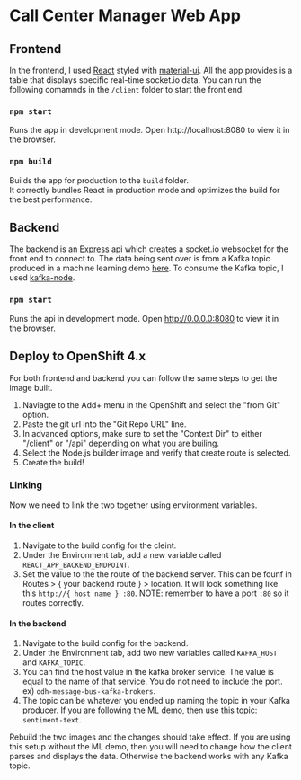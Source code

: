 # Call Center Manager Web App

## Frontend
In the frontend, I used [React](https://reactjs.org/docs/create-a-new-react-app.html) styled with [material-ui](https://material-ui.com/).
All the app provides is a table that displays specific real-time socket.io data.
You can run the following comamnds in the `/client` folder to start the front end.

### `npm start`
Runs the app in development mode.
Open http://localhost:8080 to view it in the browser.

### `npm build`

Builds the app for production to the `build` folder.\
It correctly bundles React in production mode and optimizes the build for the best performance.

## Backend
The backend is an [Express](https://expressjs.com/) api which creates a socket.io websocket for the front end to connect to.
The data being sent over is from a Kafka topic produced in a machine learning demo [here](https://github.com/Gkrumbach07/docker-py-kaldi-asr).
To consume the Kafka topic, I used [kafka-node](https://www.npmjs.com/package/kafka-node).

### `npm start`
Runs the api in development mode.
Open http://0.0.0.0:8080 to view it in the browser.

## Deploy to OpenShift 4.x
For both frontend and backend you can follow the same steps to get the image built.
1. Naviagte to the Add+ menu in the OpenShift and select the "from Git" option.
2. Paste the git url into the "Git Repo URL" line.
3. In advanced options, make sure to set the "Context Dir" to either "/client" or "/api" depending on what you are builing.
4. Select the Node.js builder image and verify that create route is selected.
5. Create the build!

### Linking
Now we need to link the two together using environment variables.
#### In the client
1. Navigate to the build config for the cleint.
2. Under the Environment tab, add a new variable called `REACT_APP_BACKEND_ENDPOINT`.
3. Set the value to the the route of the backend server. This can be founf in Routes > { your backend route } > location.
It will look something like this `http://{ host name } :80`. NOTE: remember to have a port `:80` so it routes correctly.

#### In the backend
1. Navigate to the build config for the backend.
2. Under the Environment tab, add two new variables called `KAFKA_HOST` and `KAFKA_TOPIC`.
3. You can find the host value in the kafka broker service. The value is equal to the name of that service. You do not need to include the port. ex) `odh-message-bus-kafka-brokers`.
4. The topic can be whatever you ended up naming the topic in your Kafka producer. If you are following the ML demo, then use this topic: `sentiment-text`.

Rebuild the two images and the changes should take effect. If you are using this setup without the ML demo, then you will need to change how the client parses and displays the data. Otherwise the backend works with any Kafka topic.
